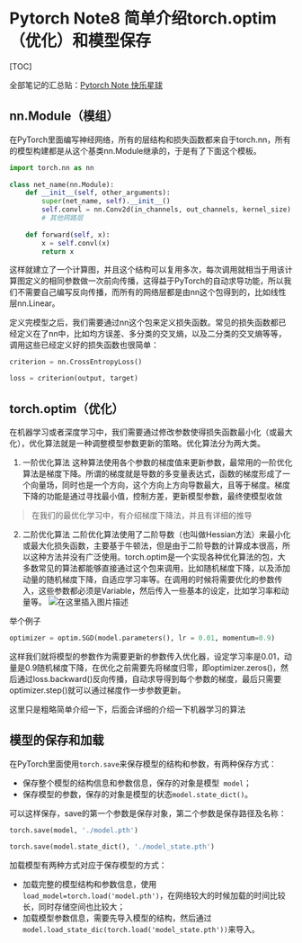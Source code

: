 # Pytorch Note8 简单介绍torch.optim（优化）和模型保存
[TOC]

全部笔记的汇总贴：[Pytorch Note 快乐星球](https://blog.csdn.net/weixin_45508265/article/details/117809512)
## nn.Module（模组）
在PyTorch里面编写神经网络，所有的层结构和损失函数都来自于torch.nn，所有的模型构建都是从这个基类nn.Module继承的，于是有了下面这个模板。

```python
import torch.nn as nn
 
class net_name(nn.Module):
    def __init__(self, other_arguments):
        super(net_name, self).__init__()
        self.convl = nn.Conv2d(in_channels, out_channels, kernel_size)
        # 其他网路层
        
    def forward(self, x):
        x = self.convl(x)
        return x
```
这样就建立了一个计算图，并且这个结构可以复用多次，每次调用就相当于用该计算图定义的相同参数做一次前向传播，这得益于PyTorch的自动求导功能，所以我们不需要自己编写反向传播，而所有的网络层都是由nn这个包得到的，比如线性层nn.Linear。

定义完模型之后，我们需要通过nn这个包来定义损失函数。常见的损失函数都已经定义在了nn中，比如均方误差、多分类的交叉熵，以及二分类的交叉熵等等，调用这些已经定义好的损失函数也很简单：

```python
criterion = nn.CrossEntropyLoss()

loss = criterion(output, target)
```

## torch.optim（优化）
在机器学习或者深度学习中，我们需要通过修改参数使得损失函数最小化（或最大化），优化算法就是一种调整模型参数更新的策略。优化算法分为两大类。

1. 一阶优化算法
这种算法使用各个参数的梯度值来更新参数，最常用的一阶优化算法是梯度下降。所谓的梯度就是导数的多变量表达式，函数的梯度形成了一个向量场，同时也是一个方向，这个方向上方向导数最大，且等于梯度。梯度下降的功能是通过寻找最小值，控制方差，更新模型参数，最终使模型收敛
>在我们的最优化学习中，有介绍梯度下降法，并且有详细的推导
2. 二阶优化算法
二阶优化算法使用了二阶导数（也叫做Hessian方法）来最小化或最大化损失函数，主要基于牛顿法，但是由于二阶导数的计算成本很高，所以这种方法并没有广泛使用。torch.optim是一个实现各种优化算法的包，大多数常见的算法都能够直接通过这个包来调用，比如随机梯度下降，以及添加动量的随机梯度下降，自适应学习率等。在调用的时候将需要优化的参数传入，这些参数都必须是Variable，然后传入一些基本的设定，比如学习率和动量等。
![在这里插入图片描述](https://img-blog.csdnimg.cn/20210611213750991.png?x-oss-process=image/watermark,type_ZmFuZ3poZW5naGVpdGk,shadow_10,text_aHR0cHM6Ly9ibG9nLmNzZG4ubmV0L3dlaXhpbl80NTUwODI2NQ==,size_16,color_FFFFFF,t_70)


举个例子
```python
optimizer = optim.SGD(model.parameters(), lr = 0.01, momentum=0.9)
```
这样我们就将模型的参数作为需要更新的参数传入优化器，设定学习率是0.01，动量是0.9随机梯度下降，在优化之前需要先将梯度归零，即optimizer.zeros()，然后通过loss.backward()反向传播，自动求导得到每个参数的梯度，最后只需要optimizer.step()就可以通过梯度作一步参数更新。

这里只是粗略简单介绍一下，后面会详细的介绍一下机器学习的算法

## 模型的保存和加载
在PyTorch里面使用`torch.save`来保存模型的结构和参数，有两种保存方式：
- 保存整个模型的结构信息和参数信息，保存的对象是模型` model`；
- 保存模型的参数，保存的对象是模型的状态`model.state_dict()`。

可以这样保存，save的第一个参数是保存对象，第二个参数是保存路径及名称：

```python
torch.save(model, './model.pth')
 
torch.save(model.state_dict(), './model_state.pth')
```

加载模型有两种方式对应于保存模型的方式：
- 加载完整的模型结构和参数信息，使用 `load_model=torch.load('model.pth')`，在网络较大的时候加载的时间比较长，同时存储空间也比较大；
- 加载模型参数信息，需要先导入模型的结构，然后通过 `model.load_state_dic(torch.load('model_state.pth'))`来导入。